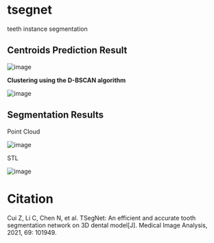 # tsegnet
teeth instance segmentation
## Centroids Prediction Result

![image](https://github.com/snake-head/tsegnet/assets/62976678/8217f79e-eb6d-4c8e-9330-52a0b87b2f06)

**Clustering using the D-BSCAN algorithm**

![image](https://github.com/snake-head/tsegnet/assets/62976678/09969115-d927-40d3-9c46-8ec6eefd4cfd)

## Segmentation Results
Point Cloud

![image](https://github.com/snake-head/tsegnet/assets/62976678/5161e27f-2bee-4dcb-9637-e0fba751b559)

STL

![image](https://github.com/snake-head/tsegnet/assets/62976678/1e2ee26f-81a6-4340-9a22-3bb01528c938)

## 
# Citation
Cui Z, Li C, Chen N, et al. TSegNet: An efficient and accurate tooth segmentation network on 3D dental model[J]. Medical Image Analysis, 2021, 69: 101949.
